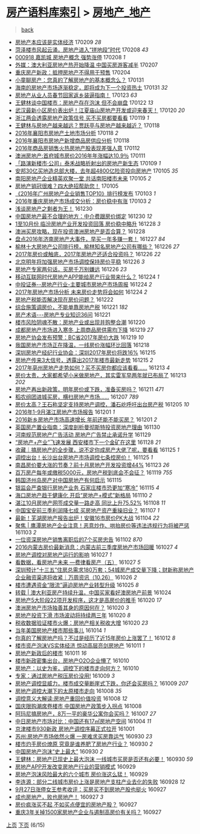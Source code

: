 [房产语料库索引](../../README.md)  > [房地产_地产](房地产_地产.md)
====
> [back](../README.md)

- [房地产本应该是实体经济](http://jkwz.applinzi.com/ittc/6932640447016207365.html#%E6%88%BF%E5%9C%B0%E4%BA%A7%E6%9C%AC%E5%BA%94%E8%AF%A5%E6%98%AF%E5%AE%9E%E4%BD%93%E7%BB%8F%E6%B5%8E) 170209 *28* 
- [菏泽楼市风起云涌，房地产进入“拼地段”时代](http://jkwz.applinzi.com/ittc/6932402911631115268.html#%E8%8F%8F%E6%B3%BD%E6%A5%BC%E5%B8%82%E9%A3%8E%E8%B5%B7%E4%BA%91%E6%B6%8C%EF%BC%8C%E6%88%BF%E5%9C%B0%E4%BA%A7%E8%BF%9B%E5%85%A5%E2%80%9C%E6%8B%BC%E5%9C%B0%E6%AE%B5%E2%80%9D%E6%97%B6%E4%BB%A3) 170208 *43* 
- [000918 嘉凯城 房地产概念 强势涨停](http://jkwz.applinzi.com/ittc/6932295937522402309.html#000918+%E5%98%89%E5%87%AF%E5%9F%8E+%E6%88%BF%E5%9C%B0%E4%BA%A7%E6%A6%82%E5%BF%B5+%E5%BC%BA%E5%8A%BF%E6%B6%A8%E5%81%9C) 170208 *1* 
- [外媒：澳大利亚房地产热开始降温 中国买房游客减半](http://jkwz.applinzi.com/ittc/6931857690593854469.html#%E5%A4%96%E5%AA%92%EF%BC%9A%E6%BE%B3%E5%A4%A7%E5%88%A9%E4%BA%9A%E6%88%BF%E5%9C%B0%E4%BA%A7%E7%83%AD%E5%BC%80%E5%A7%8B%E9%99%8D%E6%B8%A9+%E4%B8%AD%E5%9B%BD%E4%B9%B0%E6%88%BF%E6%B8%B8%E5%AE%A2%E5%87%8F%E5%8D%8A) 170207  
- [重庆房产新政：抵押房地产不得用于预售](http://jkwz.applinzi.com/ittc/6930830783207179269.html#%E9%87%8D%E5%BA%86%E6%88%BF%E4%BA%A7%E6%96%B0%E6%94%BF%EF%BC%9A%E6%8A%B5%E6%8A%BC%E6%88%BF%E5%9C%B0%E4%BA%A7%E4%B8%8D%E5%BE%97%E7%94%A8%E4%BA%8E%E9%A2%84%E5%94%AE) 170204  
- [小童聊房产：您真的了解房地产的基本概念么？](http://jkwz.applinzi.com/ittc/6929376343312827396.html#%E5%B0%8F%E7%AB%A5%E8%81%8A%E6%88%BF%E4%BA%A7%EF%BC%9A%E6%82%A8%E7%9C%9F%E7%9A%84%E4%BA%86%E8%A7%A3%E6%88%BF%E5%9C%B0%E4%BA%A7%E7%9A%84%E5%9F%BA%E6%9C%AC%E6%A6%82%E5%BF%B5%E4%B9%88%EF%BC%9F) 170131  
- [海南的房地产市场逐渐稳定，即将成为下一个投资热土](http://jkwz.applinzi.com/ittc/6929309675358258180.html#%E6%B5%B7%E5%8D%97%E7%9A%84%E6%88%BF%E5%9C%B0%E4%BA%A7%E5%B8%82%E5%9C%BA%E9%80%90%E6%B8%90%E7%A8%B3%E5%AE%9A%EF%BC%8C%E5%8D%B3%E5%B0%86%E6%88%90%E4%B8%BA%E4%B8%8B%E4%B8%80%E4%B8%AA%E6%8A%95%E8%B5%84%E7%83%AD%E5%9C%9F) 170131 *32* 
- [房地产从业人员春节回家返乡装逼指南！](http://jkwz.applinzi.com/ittc/6926268476368094213.html#%E6%88%BF%E5%9C%B0%E4%BA%A7%E4%BB%8E%E4%B8%9A%E4%BA%BA%E5%91%98%E6%98%A5%E8%8A%82%E5%9B%9E%E5%AE%B6%E8%BF%94%E4%B9%A1%E8%A3%85%E9%80%BC%E6%8C%87%E5%8D%97%EF%BC%81) 170123 *63* 
- [王健林谈中国楼市：房地产存在泡沫 但不会崩盘](http://jkwz.applinzi.com/ittc/6925892450848867333.html#%E7%8E%8B%E5%81%A5%E6%9E%97%E8%B0%88%E4%B8%AD%E5%9B%BD%E6%A5%BC%E5%B8%82%EF%BC%9A%E6%88%BF%E5%9C%B0%E4%BA%A7%E5%AD%98%E5%9C%A8%E6%B3%A1%E6%B2%AB+%E4%BD%86%E4%B8%8D%E4%BC%9A%E5%B4%A9%E7%9B%98) 170122 *13* 
- [武汉最新小区房价表出炉！江夏庙山房地产开发或迎来春天！](http://jkwz.applinzi.com/ittc/6925348443697710084.html#%E6%AD%A6%E6%B1%89%E6%9C%80%E6%96%B0%E5%B0%8F%E5%8C%BA%E6%88%BF%E4%BB%B7%E8%A1%A8%E5%87%BA%E7%82%89%EF%BC%81%E6%B1%9F%E5%A4%8F%E5%BA%99%E5%B1%B1%E6%88%BF%E5%9C%B0%E4%BA%A7%E5%BC%80%E5%8F%91%E6%88%96%E8%BF%8E%E6%9D%A5%E6%98%A5%E5%A4%A9%EF%BC%81) 170120 *20* 
- [浙江两会透露房地产政策信号 买不买房都要看看](http://jkwz.applinzi.com/ittc/6924800546665137157.html#%E6%B5%99%E6%B1%9F%E4%B8%A4%E4%BC%9A%E9%80%8F%E9%9C%B2%E6%88%BF%E5%9C%B0%E4%BA%A7%E6%94%BF%E7%AD%96%E4%BF%A1%E5%8F%B7+%E4%B9%B0%E4%B8%8D%E4%B9%B0%E6%88%BF%E9%83%BD%E8%A6%81%E7%9C%8B%E7%9C%8B) 170119 *1* 
- [王健林与房地产越来越远？贾跃亭与房地产越来越近？](http://jkwz.applinzi.com/ittc/6924500630013215749.html#%E7%8E%8B%E5%81%A5%E6%9E%97%E4%B8%8E%E6%88%BF%E5%9C%B0%E4%BA%A7%E8%B6%8A%E6%9D%A5%E8%B6%8A%E8%BF%9C%EF%BC%9F%E8%B4%BE%E8%B7%83%E4%BA%AD%E4%B8%8E%E6%88%BF%E5%9C%B0%E4%BA%A7%E8%B6%8A%E6%9D%A5%E8%B6%8A%E8%BF%91%EF%BC%9F) 170118  
- [2016年襄阳市房地产土地市场分析](http://jkwz.applinzi.com/ittc/6924416288842843141.html#2016%E5%B9%B4%E8%A5%84%E9%98%B3%E5%B8%82%E6%88%BF%E5%9C%B0%E4%BA%A7%E5%9C%9F%E5%9C%B0%E5%B8%82%E5%9C%BA%E5%88%86%E6%9E%90) 170118 *2* 
- [2016年襄阳市房地产新增商品房供应分析](http://jkwz.applinzi.com/ittc/6924416269653902341.html#2016%E5%B9%B4%E8%A5%84%E9%98%B3%E5%B8%82%E6%88%BF%E5%9C%B0%E4%BA%A7%E6%96%B0%E5%A2%9E%E5%95%86%E5%93%81%E6%88%BF%E4%BE%9B%E5%BA%94%E5%88%86%E6%9E%90) 170118  
- [2016年商品房销售火热房地产股表现差强人意](http://jkwz.applinzi.com/ittc/6922099102337991685.html#2016%E5%B9%B4%E5%95%86%E5%93%81%E6%88%BF%E9%94%80%E5%94%AE%E7%81%AB%E7%83%AD%E6%88%BF%E5%9C%B0%E4%BA%A7%E8%82%A1%E8%A1%A8%E7%8E%B0%E5%B7%AE%E5%BC%BA%E4%BA%BA%E6%84%8F) 170112  
- [澳洲房地产:首府城市房价2016年年涨幅达10.9％](http://jkwz.applinzi.com/ittc/6921872848141681669.html#%E6%BE%B3%E6%B4%B2%E6%88%BF%E5%9C%B0%E4%BA%A7%3A%E9%A6%96%E5%BA%9C%E5%9F%8E%E5%B8%82%E6%88%BF%E4%BB%B72016%E5%B9%B4%E5%B9%B4%E6%B6%A8%E5%B9%85%E8%BE%BE10.9%EF%BC%85) 170111  
- [「路演新楼市·公司」泰禾战略折射出的房地产新生态](http://jkwz.applinzi.com/ittc/6921210593616069636.html#%E3%80%8C%E8%B7%AF%E6%BC%94%E6%96%B0%E6%A5%BC%E5%B8%82%C2%B7%E5%85%AC%E5%8F%B8%E3%80%8D%E6%B3%B0%E7%A6%BE%E6%88%98%E7%95%A5%E6%8A%98%E5%B0%84%E5%87%BA%E7%9A%84%E6%88%BF%E5%9C%B0%E4%BA%A7%E6%96%B0%E7%94%9F%E6%80%81) 170109 *1* 
- [安邦30亿买地造总部大楼，去年超4800亿险资投向房地产](http://jkwz.applinzi.com/ittc/6919772902949127172.html#%E5%AE%89%E9%82%A630%E4%BA%BF%E4%B9%B0%E5%9C%B0%E9%80%A0%E6%80%BB%E9%83%A8%E5%A4%A7%E6%A5%BC%EF%BC%8C%E5%8E%BB%E5%B9%B4%E8%B6%854800%E4%BA%BF%E9%99%A9%E8%B5%84%E6%8A%95%E5%90%91%E6%88%BF%E5%9C%B0%E4%BA%A7) 170105 *35* 
- [南阳房地产企业精英欢聚一堂 共话南阳楼市未来](http://jkwz.applinzi.com/ittc/6919579958640116740.html#%E5%8D%97%E9%98%B3%E6%88%BF%E5%9C%B0%E4%BA%A7%E4%BC%81%E4%B8%9A%E7%B2%BE%E8%8B%B1%E6%AC%A2%E8%81%9A%E4%B8%80%E5%A0%82+%E5%85%B1%E8%AF%9D%E5%8D%97%E9%98%B3%E6%A5%BC%E5%B8%82%E6%9C%AA%E6%9D%A5) 170105 *2* 
- [房地产销冠很难？四大绝招帮助您！](http://jkwz.applinzi.com/ittc/6919401680432268292.html#%E6%88%BF%E5%9C%B0%E4%BA%A7%E9%94%80%E5%86%A0%E5%BE%88%E9%9A%BE%EF%BC%9F%E5%9B%9B%E5%A4%A7%E7%BB%9D%E6%8B%9B%E5%B8%AE%E5%8A%A9%E6%82%A8%EF%BC%81) 170105  
- [《2016年广州房地产企业销售TOP10》排行榜发布](http://jkwz.applinzi.com/ittc/6918916964457382916.html#%E3%80%8A2016%E5%B9%B4%E5%B9%BF%E5%B7%9E%E6%88%BF%E5%9C%B0%E4%BA%A7%E4%BC%81%E4%B8%9A%E9%94%80%E5%94%AETOP10%E3%80%8B%E6%8E%92%E8%A1%8C%E6%A6%9C%E5%8F%91%E5%B8%83) 170103 *1* 
- [2016年重庆房地产市场成交分析：房价稳中有涨](http://jkwz.applinzi.com/ittc/6918856637929751556.html#2016%E5%B9%B4%E9%87%8D%E5%BA%86%E6%88%BF%E5%9C%B0%E4%BA%A7%E5%B8%82%E5%9C%BA%E6%88%90%E4%BA%A4%E5%88%86%E6%9E%90%EF%BC%9A%E6%88%BF%E4%BB%B7%E7%A8%B3%E4%B8%AD%E6%9C%89%E6%B6%A8) 170103 *2* 
- [浅谈房地产之剩者为王！](http://jkwz.applinzi.com/ittc/6917564055354344453.html#%E6%B5%85%E8%B0%88%E6%88%BF%E5%9C%B0%E4%BA%A7%E4%B9%8B%E5%89%A9%E8%80%85%E4%B8%BA%E7%8E%8B%EF%BC%81) 161230  
- [中国房地产最不合理的地方：中介费跟房价绑定](http://jkwz.applinzi.com/ittc/6917384076146508804.html#%E4%B8%AD%E5%9B%BD%E6%88%BF%E5%9C%B0%E4%BA%A7%E6%9C%80%E4%B8%8D%E5%90%88%E7%90%86%E7%9A%84%E5%9C%B0%E6%96%B9%EF%BC%9A%E4%B8%AD%E4%BB%8B%E8%B4%B9%E8%B7%9F%E6%88%BF%E4%BB%B7%E7%BB%91%E5%AE%9A) 161230 *12* 
- [1至10月份 临汾房地产业开发投资回落 房价稳中略升](http://jkwz.applinzi.com/ittc/6916638701953483781.html#1%E8%87%B310%E6%9C%88%E4%BB%BD+%E4%B8%B4%E6%B1%BE%E6%88%BF%E5%9C%B0%E4%BA%A7%E4%B8%9A%E5%BC%80%E5%8F%91%E6%8A%95%E8%B5%84%E5%9B%9E%E8%90%BD+%E6%88%BF%E4%BB%B7%E7%A8%B3%E4%B8%AD%E7%95%A5%E5%8D%87) 161228 *3* 
- [澳洲买房攻略，现在投资澳洲房地产是否合算？](http://jkwz.applinzi.com/ittc/6916639504592274437.html#%E6%BE%B3%E6%B4%B2%E4%B9%B0%E6%88%BF%E6%94%BB%E7%95%A5%EF%BC%8C%E7%8E%B0%E5%9C%A8%E6%8A%95%E8%B5%84%E6%BE%B3%E6%B4%B2%E6%88%BF%E5%9C%B0%E4%BA%A7%E6%98%AF%E5%90%A6%E5%90%88%E7%AE%97%EF%BC%9F) 161228  
- [盘点2016年济南房地产大事件，早买一年多赚一套！](http://jkwz.applinzi.com/ittc/6916372721020961796.html#%E7%9B%98%E7%82%B92016%E5%B9%B4%E6%B5%8E%E5%8D%97%E6%88%BF%E5%9C%B0%E4%BA%A7%E5%A4%A7%E4%BA%8B%E4%BB%B6%EF%BC%8C%E6%97%A9%E4%B9%B0%E4%B8%80%E5%B9%B4%E5%A4%9A%E8%B5%9A%E4%B8%80%E5%A5%97%EF%BC%81) 161227 *84* 
- [榆林十大房地产公司排行榜，榆林知名房地产公司有哪些？](http://jkwz.applinzi.com/ittc/6916042724443948036.html#%E6%A6%86%E6%9E%97%E5%8D%81%E5%A4%A7%E6%88%BF%E5%9C%B0%E4%BA%A7%E5%85%AC%E5%8F%B8%E6%8E%92%E8%A1%8C%E6%A6%9C%EF%BC%8C%E6%A6%86%E6%9E%97%E7%9F%A5%E5%90%8D%E6%88%BF%E5%9C%B0%E4%BA%A7%E5%85%AC%E5%8F%B8%E6%9C%89%E5%93%AA%E4%BA%9B%EF%BC%9F) 161226 *27* 
- [2017年房价或触底，2017年房地产还适合投资吗？](http://jkwz.applinzi.com/ittc/6916013414773425156.html#2017%E5%B9%B4%E6%88%BF%E4%BB%B7%E6%88%96%E8%A7%A6%E5%BA%95%EF%BC%8C2017%E5%B9%B4%E6%88%BF%E5%9C%B0%E4%BA%A7%E8%BF%98%E9%80%82%E5%90%88%E6%8A%95%E8%B5%84%E5%90%97%EF%BC%9F) 161226 *22* 
- [北京明年将加强房地产市场调控保持房价平稳](http://jkwz.applinzi.com/ittc/6915969128862319621.html#%E5%8C%97%E4%BA%AC%E6%98%8E%E5%B9%B4%E5%B0%86%E5%8A%A0%E5%BC%BA%E6%88%BF%E5%9C%B0%E4%BA%A7%E5%B8%82%E5%9C%BA%E8%B0%83%E6%8E%A7%E4%BF%9D%E6%8C%81%E6%88%BF%E4%BB%B7%E5%B9%B3%E7%A8%B3) 161226 *3* 
- [房地产专家两句话，买房千万别嫌远](http://jkwz.applinzi.com/ittc/6915889804666733573.html#%E6%88%BF%E5%9C%B0%E4%BA%A7%E4%B8%93%E5%AE%B6%E4%B8%A4%E5%8F%A5%E8%AF%9D%EF%BC%8C%E4%B9%B0%E6%88%BF%E5%8D%83%E4%B8%87%E5%88%AB%E5%AB%8C%E8%BF%9C) 161226 *23* 
- [移动互联网时代房地产APP能给房产行业带来什么？](http://jkwz.applinzi.com/ittc/6915153845293679621.html#%E7%A7%BB%E5%8A%A8%E4%BA%92%E8%81%94%E7%BD%91%E6%97%B6%E4%BB%A3%E6%88%BF%E5%9C%B0%E4%BA%A7APP%E8%83%BD%E7%BB%99%E6%88%BF%E4%BA%A7%E8%A1%8C%E4%B8%9A%E5%B8%A6%E6%9D%A5%E4%BB%80%E4%B9%88%EF%BC%9F) 161224 *1* 
- [中投证券--房地产行业-主要城市房地产市场周报](http://jkwz.applinzi.com/ittc/6915150392546821125.html#%E4%B8%AD%E6%8A%95%E8%AF%81%E5%88%B8--%E6%88%BF%E5%9C%B0%E4%BA%A7%E8%A1%8C%E4%B8%9A-%E4%B8%BB%E8%A6%81%E5%9F%8E%E5%B8%82%E6%88%BF%E5%9C%B0%E4%BA%A7%E5%B8%82%E5%9C%BA%E5%91%A8%E6%8A%A5) 161224 *2* 
- [2017年房地产市场分析 未来房价走势将会如何](http://jkwz.applinzi.com/ittc/6915149439361876997.html#2017%E5%B9%B4%E6%88%BF%E5%9C%B0%E4%BA%A7%E5%B8%82%E5%9C%BA%E5%88%86%E6%9E%90+%E6%9C%AA%E6%9D%A5%E6%88%BF%E4%BB%B7%E8%B5%B0%E5%8A%BF%E5%B0%86%E4%BC%9A%E5%A6%82%E4%BD%95) 161224 *2* 
- [房地产税能否解决现在房价问题？](http://jkwz.applinzi.com/ittc/6914390632679605253.html#%E6%88%BF%E5%9C%B0%E4%BA%A7%E7%A8%8E%E8%83%BD%E5%90%A6%E8%A7%A3%E5%86%B3%E7%8E%B0%E5%9C%A8%E6%88%BF%E4%BB%B7%E9%97%AE%E9%A2%98%EF%BC%9F) 161222  
- [综合施策调房价，不能单靠房地产税](http://jkwz.applinzi.com/ittc/6914170500489413636.html#%E7%BB%BC%E5%90%88%E6%96%BD%E7%AD%96%E8%B0%83%E6%88%BF%E4%BB%B7%EF%BC%8C%E4%B8%8D%E8%83%BD%E5%8D%95%E9%9D%A0%E6%88%BF%E5%9C%B0%E4%BA%A7%E7%A8%8E) 161221 *182* 
- [房产术语---房地产专业知识36问](http://jkwz.applinzi.com/ittc/6914115975766344709.html#%E6%88%BF%E4%BA%A7%E6%9C%AF%E8%AF%AD---%E6%88%BF%E5%9C%B0%E4%BA%A7%E4%B8%93%E4%B8%9A%E7%9F%A5%E8%AF%8636%E9%97%AE) 161221  
- [楼市风险阴魂不散：房地产业或出现并购整合潮](http://jkwz.applinzi.com/ittc/6913756586073129988.html#%E6%A5%BC%E5%B8%82%E9%A3%8E%E9%99%A9%E9%98%B4%E9%AD%82%E4%B8%8D%E6%95%A3%EF%BC%9A%E6%88%BF%E5%9C%B0%E4%BA%A7%E4%B8%9A%E6%88%96%E5%87%BA%E7%8E%B0%E5%B9%B6%E8%B4%AD%E6%95%B4%E5%90%88%E6%BD%AE) 161220  
- [成都房地产市场进入寒冬 上周商品房供需均下降](http://jkwz.applinzi.com/ittc/6913407624212382725.html#%E6%88%90%E9%83%BD%E6%88%BF%E5%9C%B0%E4%BA%A7%E5%B8%82%E5%9C%BA%E8%BF%9B%E5%85%A5%E5%AF%92%E5%86%AC+%E4%B8%8A%E5%91%A8%E5%95%86%E5%93%81%E6%88%BF%E4%BE%9B%E9%9C%80%E5%9D%87%E4%B8%8B%E9%99%8D) 161219 *27* 
- [房地产协会发布预警：BC省2017年房价大跌](http://jkwz.applinzi.com/ittc/6913233519131493381.html#%E6%88%BF%E5%9C%B0%E4%BA%A7%E5%8D%8F%E4%BC%9A%E5%8F%91%E5%B8%83%E9%A2%84%E8%AD%A6%EF%BC%9ABC%E7%9C%812017%E5%B9%B4%E6%88%BF%E4%BB%B7%E5%A4%A7%E8%B7%8C) 161219 *10* 
- [我国房地产市场正在降温，一线房价涨幅环比回落](http://jkwz.applinzi.com/ittc/6912757291433853957.html#%E6%88%91%E5%9B%BD%E6%88%BF%E5%9C%B0%E4%BA%A7%E5%B8%82%E5%9C%BA%E6%AD%A3%E5%9C%A8%E9%99%8D%E6%B8%A9%EF%BC%8C%E4%B8%80%E7%BA%BF%E6%88%BF%E4%BB%B7%E6%B6%A8%E5%B9%85%E7%8E%AF%E6%AF%94%E5%9B%9E%E8%90%BD) 161218  
- [深圳房地产经纪行业协会：深圳2017年房价将跌16%](http://jkwz.applinzi.com/ittc/6911974868605469701.html#%E6%B7%B1%E5%9C%B3%E6%88%BF%E5%9C%B0%E4%BA%A7%E7%BB%8F%E7%BA%AA%E8%A1%8C%E4%B8%9A%E5%8D%8F%E4%BC%9A%EF%BC%9A%E6%B7%B1%E5%9C%B32017%E5%B9%B4%E6%88%BF%E4%BB%B7%E5%B0%86%E8%B7%8C16%25) 161215  
- [房地产传来3大信号，透露出2017年楼市最新走势](http://jkwz.applinzi.com/ittc/6911567376121594885.html#%E6%88%BF%E5%9C%B0%E4%BA%A7%E4%BC%A0%E6%9D%A53%E5%A4%A7%E4%BF%A1%E5%8F%B7%EF%BC%8C%E9%80%8F%E9%9C%B2%E5%87%BA2017%E5%B9%B4%E6%A5%BC%E5%B8%82%E6%9C%80%E6%96%B0%E8%B5%B0%E5%8A%BF) 161215 *2* 
- [2017年亳州房地产走势如何？买不买房你都应该看看……](http://jkwz.applinzi.com/ittc/6911184973360268293.html#2017%E5%B9%B4%E4%BA%B3%E5%B7%9E%E6%88%BF%E5%9C%B0%E4%BA%A7%E8%B5%B0%E5%8A%BF%E5%A6%82%E4%BD%95%EF%BC%9F%E4%B9%B0%E4%B8%8D%E4%B9%B0%E6%88%BF%E4%BD%A0%E9%83%BD%E5%BA%94%E8%AF%A5%E7%9C%8B%E7%9C%8B%E2%80%A6%E2%80%A6) 161213 *4* 
- [房价太贵，大家都希望小米做房地产，其实雷军早两年就已布局了](http://jkwz.applinzi.com/ittc/6910903030131459077.html#%E6%88%BF%E4%BB%B7%E5%A4%AA%E8%B4%B5%EF%BC%8C%E5%A4%A7%E5%AE%B6%E9%83%BD%E5%B8%8C%E6%9C%9B%E5%B0%8F%E7%B1%B3%E5%81%9A%E6%88%BF%E5%9C%B0%E4%BA%A7%EF%BC%8C%E5%85%B6%E5%AE%9E%E9%9B%B7%E5%86%9B%E6%97%A9%E4%B8%A4%E5%B9%B4%E5%B0%B1%E5%B7%B2%E5%B8%83%E5%B1%80%E4%BA%86) 161213 *202* 
- [房地产再出新政策，明年房价或下跌，准备买房吗？](http://jkwz.applinzi.com/ittc/6910460154717144069.html#%E6%88%BF%E5%9C%B0%E4%BA%A7%E5%86%8D%E5%87%BA%E6%96%B0%E6%94%BF%E7%AD%96%EF%BC%8C%E6%98%8E%E5%B9%B4%E6%88%BF%E4%BB%B7%E6%88%96%E4%B8%8B%E8%B7%8C%EF%BC%8C%E5%87%86%E5%A4%87%E4%B9%B0%E6%88%BF%E5%90%97%EF%BC%9F) 161211 *471* 
- [稻农组团进城买房，横扫房地产市场……](http://jkwz.applinzi.com/ittc/6909010245631607812.html#%E7%A8%BB%E5%86%9C%E7%BB%84%E5%9B%A2%E8%BF%9B%E5%9F%8E%E4%B9%B0%E6%88%BF%EF%BC%8C%E6%A8%AA%E6%89%AB%E6%88%BF%E5%9C%B0%E4%BA%A7%E5%B8%82%E5%9C%BA%E2%80%A6%E2%80%A6) 161207 *789* 
- [房价太高？王石称坚定支持房地产调控，潘石屹呼吁出台房产税](http://jkwz.applinzi.com/ittc/6908240502402319365.html#%E6%88%BF%E4%BB%B7%E5%A4%AA%E9%AB%98%EF%BC%9F%E7%8E%8B%E7%9F%B3%E7%A7%B0%E5%9D%9A%E5%AE%9A%E6%94%AF%E6%8C%81%E6%88%BF%E5%9C%B0%E4%BA%A7%E8%B0%83%E6%8E%A7%EF%BC%8C%E6%BD%98%E7%9F%B3%E5%B1%B9%E5%91%BC%E5%90%81%E5%87%BA%E5%8F%B0%E6%88%BF%E4%BA%A7%E7%A8%8E) 161205 *10* 
- [2016年1-9月湛江房地产市场报告](http://jkwz.applinzi.com/ittc/6906777911377265669.html#2016%E5%B9%B41-9%E6%9C%88%E6%B9%9B%E6%B1%9F%E6%88%BF%E5%9C%B0%E4%BA%A7%E5%B8%82%E5%9C%BA%E6%8A%A5%E5%91%8A) 161201 *1* 
- [2016新乡房地产市场高速增长 年前还能不能买房？](http://jkwz.applinzi.com/ittc/6906676700565210117.html#2016%E6%96%B0%E4%B9%A1%E6%88%BF%E5%9C%B0%E4%BA%A7%E5%B8%82%E5%9C%BA%E9%AB%98%E9%80%9F%E5%A2%9E%E9%95%BF+%E5%B9%B4%E5%89%8D%E8%BF%98%E8%83%BD%E4%B8%8D%E8%83%BD%E4%B9%B0%E6%88%BF%EF%BC%9F) 161201 *2* 
- [英国房产置业指南：深度剖析曼彻斯特投资房地产理由](http://jkwz.applinzi.com/ittc/6906263103783568389.html#%E8%8B%B1%E5%9B%BD%E6%88%BF%E4%BA%A7%E7%BD%AE%E4%B8%9A%E6%8C%87%E5%8D%97%EF%BC%9A%E6%B7%B1%E5%BA%A6%E5%89%96%E6%9E%90%E6%9B%BC%E5%BD%BB%E6%96%AF%E7%89%B9%E6%8A%95%E8%B5%84%E6%88%BF%E5%9C%B0%E4%BA%A7%E7%90%86%E7%94%B1) 161130  
- [河南规范房地产广告活动 房地产广告禁止承诺升学](http://jkwz.applinzi.com/ittc/6905832530627789828.html#%E6%B2%B3%E5%8D%97%E8%A7%84%E8%8C%83%E6%88%BF%E5%9C%B0%E4%BA%A7%E5%B9%BF%E5%91%8A%E6%B4%BB%E5%8A%A8+%E6%88%BF%E5%9C%B0%E4%BA%A7%E5%B9%BF%E5%91%8A%E7%A6%81%E6%AD%A2%E6%89%BF%E8%AF%BA%E5%8D%87%E5%AD%A6) 161129  
- [“房地产+产业”飞速发展 西安楼市下一个金矿在这里](http://jkwz.applinzi.com/ittc/6905550564158342148.html#%E2%80%9C%E6%88%BF%E5%9C%B0%E4%BA%A7%2B%E4%BA%A7%E4%B8%9A%E2%80%9D%E9%A3%9E%E9%80%9F%E5%8F%91%E5%B1%95+%E8%A5%BF%E5%AE%89%E6%A5%BC%E5%B8%82%E4%B8%8B%E4%B8%80%E4%B8%AA%E9%87%91%E7%9F%BF%E5%9C%A8%E8%BF%99%E9%87%8C) 161128 *21* 
- [收藏｜搞房地产的全步骤，说不定你成房产大佬了呢，要看看](http://jkwz.applinzi.com/ittc/6904482966700295172.html#%E6%94%B6%E8%97%8F%EF%BD%9C%E6%90%9E%E6%88%BF%E5%9C%B0%E4%BA%A7%E7%9A%84%E5%85%A8%E6%AD%A5%E9%AA%A4%EF%BC%8C%E8%AF%B4%E4%B8%8D%E5%AE%9A%E4%BD%A0%E6%88%90%E6%88%BF%E4%BA%A7%E5%A4%A7%E4%BD%AC%E4%BA%86%E5%91%A2%EF%BC%8C%E8%A6%81%E7%9C%8B%E7%9C%8B) 161125 *1* 
- [调控出台！长沙出台房地产市场调控七条控房价！](http://jkwz.applinzi.com/ittc/6904375470644003844.html#%E8%B0%83%E6%8E%A7%E5%87%BA%E5%8F%B0%EF%BC%81%E9%95%BF%E6%B2%99%E5%87%BA%E5%8F%B0%E6%88%BF%E5%9C%B0%E4%BA%A7%E5%B8%82%E5%9C%BA%E8%B0%83%E6%8E%A7%E4%B8%83%E6%9D%A1%E6%8E%A7%E6%88%BF%E4%BB%B7%EF%BC%81) 161125 *1* 
- [南昌房价要大涨的节奏？前十月房地产开发投资增44%](http://jkwz.applinzi.com/ittc/6903622872211129348.html#%E5%8D%97%E6%98%8C%E6%88%BF%E4%BB%B7%E8%A6%81%E5%A4%A7%E6%B6%A8%E7%9A%84%E8%8A%82%E5%A5%8F%EF%BC%9F%E5%89%8D%E5%8D%81%E6%9C%88%E6%88%BF%E5%9C%B0%E4%BA%A7%E5%BC%80%E5%8F%91%E6%8A%95%E8%B5%84%E5%A2%9E44%25) 161123 *26* 
- [百万房产每年或缴税5000元，房地产税到底会不会征？](http://jkwz.applinzi.com/ittc/6901822790050513925.html#%E7%99%BE%E4%B8%87%E6%88%BF%E4%BA%A7%E6%AF%8F%E5%B9%B4%E6%88%96%E7%BC%B4%E7%A8%8E5000%E5%85%83%EF%BC%8C%E6%88%BF%E5%9C%B0%E4%BA%A7%E7%A8%8E%E5%88%B0%E5%BA%95%E4%BC%9A%E4%B8%8D%E4%BC%9A%E5%BE%81%EF%BC%9F) 161119 *755* 
- [韩国济州岛房产对中国房地产有何启示](http://jkwz.applinzi.com/ittc/6900745909146485765.html#%E9%9F%A9%E5%9B%BD%E6%B5%8E%E5%B7%9E%E5%B2%9B%E6%88%BF%E4%BA%A7%E5%AF%B9%E4%B8%AD%E5%9B%BD%E6%88%BF%E5%9C%B0%E4%BA%A7%E6%9C%89%E4%BD%95%E5%90%AF%E7%A4%BA) 161115  
- [银监会严查银行房地产业务 石家庄楼市恐更加“寒冷”](http://jkwz.applinzi.com/ittc/6900654408039138309.html#%E9%93%B6%E7%9B%91%E4%BC%9A%E4%B8%A5%E6%9F%A5%E9%93%B6%E8%A1%8C%E6%88%BF%E5%9C%B0%E4%BA%A7%E4%B8%9A%E5%8A%A1+%E7%9F%B3%E5%AE%B6%E5%BA%84%E6%A5%BC%E5%B8%82%E6%81%90%E6%9B%B4%E5%8A%A0%E2%80%9C%E5%AF%92%E5%86%B7%E2%80%9D) 161115 *4* 
- [海口房地产趋于健康化 开启“房地产+模式”新格局](http://jkwz.applinzi.com/ittc/6898888585272361988.html#%E6%B5%B7%E5%8F%A3%E6%88%BF%E5%9C%B0%E4%BA%A7%E8%B6%8B%E4%BA%8E%E5%81%A5%E5%BA%B7%E5%8C%96+%E5%BC%80%E5%90%AF%E2%80%9C%E6%88%BF%E5%9C%B0%E4%BA%A7%2B%E6%A8%A1%E5%BC%8F%E2%80%9D%E6%96%B0%E6%A0%BC%E5%B1%80) 161110 *2* 
- [湛江10月房地产网签成交量一路走高 同比上升75.52%](http://jkwz.applinzi.com/ittc/6898206964886012932.html#%E6%B9%9B%E6%B1%9F10%E6%9C%88%E6%88%BF%E5%9C%B0%E4%BA%A7%E7%BD%91%E7%AD%BE%E6%88%90%E4%BA%A4%E9%87%8F%E4%B8%80%E8%B7%AF%E8%B5%B0%E9%AB%98+%E5%90%8C%E6%AF%94%E4%B8%8A%E5%8D%8775.52%25) 161108 *11* 
- [中国宝安前三季利润降七成 买房地产资产重操旧业？](http://jkwz.applinzi.com/ittc/6897806773099955204.html#%E4%B8%AD%E5%9B%BD%E5%AE%9D%E5%AE%89%E5%89%8D%E4%B8%89%E5%AD%A3%E5%88%A9%E6%B6%A6%E9%99%8D%E4%B8%83%E6%88%90+%E4%B9%B0%E6%88%BF%E5%9C%B0%E4%BA%A7%E8%B5%84%E4%BA%A7%E9%87%8D%E6%93%8D%E6%97%A7%E4%B8%9A%EF%BC%9F) 161107 *1* 
- [最新！芜湖房地产报告出炉！安徽16市房价PK大战](http://jkwz.applinzi.com/ittc/6896572363562288133.html#%E6%9C%80%E6%96%B0%EF%BC%81%E8%8A%9C%E6%B9%96%E6%88%BF%E5%9C%B0%E4%BA%A7%E6%8A%A5%E5%91%8A%E5%87%BA%E7%82%89%EF%BC%81%E5%AE%89%E5%BE%BD16%E5%B8%82%E6%88%BF%E4%BB%B7PK%E5%A4%A7%E6%88%98) 161104 *22* 
- [聚焦 | 鹰潭房地产企业注意！恶意炒作、哄抬房价等违法违规行为将被严惩](http://jkwz.applinzi.com/ittc/6896383952335422469.html#%E8%81%9A%E7%84%A6+%7C+%E9%B9%B0%E6%BD%AD%E6%88%BF%E5%9C%B0%E4%BA%A7%E4%BC%81%E4%B8%9A%E6%B3%A8%E6%84%8F%EF%BC%81%E6%81%B6%E6%84%8F%E7%82%92%E4%BD%9C%E3%80%81%E5%93%84%E6%8A%AC%E6%88%BF%E4%BB%B7%E7%AD%89%E8%BF%9D%E6%B3%95%E8%BF%9D%E8%A7%84%E8%A1%8C%E4%B8%BA%E5%B0%86%E8%A2%AB%E4%B8%A5%E6%83%A9) 161103 *2* 
- [一位资深房地产销售离职后的7个买房忠告](http://jkwz.applinzi.com/ittc/6893374083961455620.html#%E4%B8%80%E4%BD%8D%E8%B5%84%E6%B7%B1%E6%88%BF%E5%9C%B0%E4%BA%A7%E9%94%80%E5%94%AE%E7%A6%BB%E8%81%8C%E5%90%8E%E7%9A%847%E4%B8%AA%E4%B9%B0%E6%88%BF%E5%BF%A0%E5%91%8A) 161102 *870* 
- [2016内蒙古房价最新消息：内蒙古前三季度房地产市场回暖](http://jkwz.applinzi.com/ittc/6893730758887212036.html#2016%E5%86%85%E8%92%99%E5%8F%A4%E6%88%BF%E4%BB%B7%E6%9C%80%E6%96%B0%E6%B6%88%E6%81%AF%EF%BC%9A%E5%86%85%E8%92%99%E5%8F%A4%E5%89%8D%E4%B8%89%E5%AD%A3%E5%BA%A6%E6%88%BF%E5%9C%B0%E4%BA%A7%E5%B8%82%E5%9C%BA%E5%9B%9E%E6%9A%96) 161027 *4* 
- [房地产调控对房地产运行的影响](http://jkwz.applinzi.com/ittc/6893705509860803588.html#%E6%88%BF%E5%9C%B0%E4%BA%A7%E8%B0%83%E6%8E%A7%E5%AF%B9%E6%88%BF%E5%9C%B0%E4%BA%A7%E8%BF%90%E8%A1%8C%E7%9A%84%E5%BD%B1%E5%93%8D) 161027 *1* 
- [看数据，看房地产未来 —费律看房产（五）](http://jkwz.applinzi.com/ittc/6893594259092931588.html#%E7%9C%8B%E6%95%B0%E6%8D%AE%EF%BC%8C%E7%9C%8B%E6%88%BF%E5%9C%B0%E4%BA%A7%E6%9C%AA%E6%9D%A5+%E2%80%94%E8%B4%B9%E5%BE%8B%E7%9C%8B%E6%88%BF%E4%BA%A7%EF%BC%88%E4%BA%94%EF%BC%89) 161027 *5* 
- [深圳预计“十三五”住房总需求180万套；54城房产成交量下降；财新称房地产企业融资渠道将收紧｜万周资讯（10.26）](http://jkwz.applinzi.com/ittc/6893371170878915589.html#%E6%B7%B1%E5%9C%B3%E9%A2%84%E8%AE%A1%E2%80%9C%E5%8D%81%E4%B8%89%E4%BA%94%E2%80%9D%E4%BD%8F%E6%88%BF%E6%80%BB%E9%9C%80%E6%B1%82180%E4%B8%87%E5%A5%97%EF%BC%9B54%E5%9F%8E%E6%88%BF%E4%BA%A7%E6%88%90%E4%BA%A4%E9%87%8F%E4%B8%8B%E9%99%8D%EF%BC%9B%E8%B4%A2%E6%96%B0%E7%A7%B0%E6%88%BF%E5%9C%B0%E4%BA%A7%E4%BC%81%E4%B8%9A%E8%9E%8D%E8%B5%84%E6%B8%A0%E9%81%93%E5%B0%86%E6%94%B6%E7%B4%A7%EF%BD%9C%E4%B8%87%E5%91%A8%E8%B5%84%E8%AE%AF%EF%BC%8810.26%EF%BC%89) 161026 *2* 
- [楼市遭遇资金“限流”逼迫房地产业转型升级](http://jkwz.applinzi.com/ittc/6892804743029588996.html#%E6%A5%BC%E5%B8%82%E9%81%AD%E9%81%87%E8%B5%84%E9%87%91%E2%80%9C%E9%99%90%E6%B5%81%E2%80%9D%E9%80%BC%E8%BF%AB%E6%88%BF%E5%9C%B0%E4%BA%A7%E4%B8%9A%E8%BD%AC%E5%9E%8B%E5%8D%87%E7%BA%A7) 161025 *8* 
- [转载 | 澳大利亚房产持续升温，中国买家看好澳房地产前景](http://jkwz.applinzi.com/ittc/6892581612381799429.html#%E8%BD%AC%E8%BD%BD+%7C+%E6%BE%B3%E5%A4%A7%E5%88%A9%E4%BA%9A%E6%88%BF%E4%BA%A7%E6%8C%81%E7%BB%AD%E5%8D%87%E6%B8%A9%EF%BC%8C%E4%B8%AD%E5%9B%BD%E4%B9%B0%E5%AE%B6%E7%9C%8B%E5%A5%BD%E6%BE%B3%E6%88%BF%E5%9C%B0%E4%BA%A7%E5%89%8D%E6%99%AF) 161024  
- [房地产5大阶段22项开发程序，这才是高房价的推手](http://jkwz.applinzi.com/ittc/6891101571164668932.html#%E6%88%BF%E5%9C%B0%E4%BA%A75%E5%A4%A7%E9%98%B6%E6%AE%B522%E9%A1%B9%E5%BC%80%E5%8F%91%E7%A8%8B%E5%BA%8F%EF%BC%8C%E8%BF%99%E6%89%8D%E6%98%AF%E9%AB%98%E6%88%BF%E4%BB%B7%E7%9A%84%E6%8E%A8%E6%89%8B) 161020 *17* 
- [澳洲房地产市场独善其身的原因何在？](http://jkwz.applinzi.com/ittc/6891086088273134596.html#%E6%BE%B3%E6%B4%B2%E6%88%BF%E5%9C%B0%E4%BA%A7%E5%B8%82%E5%9C%BA%E7%8B%AC%E5%96%84%E5%85%B6%E8%BA%AB%E7%9A%84%E5%8E%9F%E5%9B%A0%E4%BD%95%E5%9C%A8%EF%BC%9F) 161020 *3* 
- [房地产投资下滑 市场波动将持续两三年](http://jkwz.applinzi.com/ittc/6890967556130604036.html#%E6%88%BF%E5%9C%B0%E4%BA%A7%E6%8A%95%E8%B5%84%E4%B8%8B%E6%BB%91+%E5%B8%82%E5%9C%BA%E6%B3%A2%E5%8A%A8%E5%B0%86%E6%8C%81%E7%BB%AD%E4%B8%A4%E4%B8%89%E5%B9%B4) 161020 *8* 
- [税收数据验证楼市火爆：房地产相关税收大增](http://jkwz.applinzi.com/ittc/6890880429267092484.html#%E7%A8%8E%E6%94%B6%E6%95%B0%E6%8D%AE%E9%AA%8C%E8%AF%81%E6%A5%BC%E5%B8%82%E7%81%AB%E7%88%86%EF%BC%9A%E6%88%BF%E5%9C%B0%E4%BA%A7%E7%9B%B8%E5%85%B3%E7%A8%8E%E6%94%B6%E5%A4%A7%E5%A2%9E) 161020 *23* 
- [当年美国房地产楼市那些事儿](http://jkwz.applinzi.com/ittc/6888844253924426756.html#%E5%BD%93%E5%B9%B4%E7%BE%8E%E5%9B%BD%E6%88%BF%E5%9C%B0%E4%BA%A7%E6%A5%BC%E5%B8%82%E9%82%A3%E4%BA%9B%E4%BA%8B%E5%84%BF) 161014 *1* 
- [你真的了解房地产吗？不过是经历了近15年房价上涨罢了！](http://jkwz.applinzi.com/ittc/6888041963835622404.html#%E4%BD%A0%E7%9C%9F%E7%9A%84%E4%BA%86%E8%A7%A3%E6%88%BF%E5%9C%B0%E4%BA%A7%E5%90%97%EF%BC%9F%E4%B8%8D%E8%BF%87%E6%98%AF%E7%BB%8F%E5%8E%86%E4%BA%86%E8%BF%9115%E5%B9%B4%E6%88%BF%E4%BB%B7%E4%B8%8A%E6%B6%A8%E7%BD%A2%E4%BA%86%EF%BC%81) 161012 *8* 
- [楼市资产泡沫VS实体经济   惊动高层亮剑房地产](http://jkwz.applinzi.com/ittc/6887840226973582340.html#%E6%A5%BC%E5%B8%82%E8%B5%84%E4%BA%A7%E6%B3%A1%E6%B2%ABVS%E5%AE%9E%E4%BD%93%E7%BB%8F%E6%B5%8E+++%E6%83%8A%E5%8A%A8%E9%AB%98%E5%B1%82%E4%BA%AE%E5%89%91%E6%88%BF%E5%9C%B0%E4%BA%A7) 161011 *1* 
- [房地产新政后的楼市](http://jkwz.applinzi.com/ittc/6887558080035816452.html#%E6%88%BF%E5%9C%B0%E4%BA%A7%E6%96%B0%E6%94%BF%E5%90%8E%E7%9A%84%E6%A5%BC%E5%B8%82) 161011 *16* 
- [楼市新政密集出台，房地产O2O企业懵了](http://jkwz.applinzi.com/ittc/6887409760780944388.html#%E6%A5%BC%E5%B8%82%E6%96%B0%E6%94%BF%E5%AF%86%E9%9B%86%E5%87%BA%E5%8F%B0%EF%BC%8C%E6%88%BF%E5%9C%B0%E4%BA%A7O2O%E4%BC%81%E4%B8%9A%E6%87%B5%E4%BA%86) 161010  
- [房地产：以史为鉴，调控下的楼市走向何方？](http://jkwz.applinzi.com/ittc/6887314619542012933.html#%E6%88%BF%E5%9C%B0%E4%BA%A7%EF%BC%9A%E4%BB%A5%E5%8F%B2%E4%B8%BA%E9%89%B4%EF%BC%8C%E8%B0%83%E6%8E%A7%E4%B8%8B%E7%9A%84%E6%A5%BC%E5%B8%82%E8%B5%B0%E5%90%91%E4%BD%95%E6%96%B9%EF%BC%9F) 161010  
- [专家：通过房地产税压房价没用!](http://jkwz.applinzi.com/ittc/6887036342541747204.html#%E4%B8%93%E5%AE%B6%EF%BC%9A%E9%80%9A%E8%BF%87%E6%88%BF%E5%9C%B0%E4%BA%A7%E7%A8%8E%E5%8E%8B%E6%88%BF%E4%BB%B7%E6%B2%A1%E7%94%A8%21) 161009 *3* 
- [房地产调控显威力，楼市成交量断崖式下跌，你还会买房吗？](http://jkwz.applinzi.com/ittc/6886918835537445893.html#%E6%88%BF%E5%9C%B0%E4%BA%A7%E8%B0%83%E6%8E%A7%E6%98%BE%E5%A8%81%E5%8A%9B%EF%BC%8C%E6%A5%BC%E5%B8%82%E6%88%90%E4%BA%A4%E9%87%8F%E6%96%AD%E5%B4%96%E5%BC%8F%E4%B8%8B%E8%B7%8C%EF%BC%8C%E4%BD%A0%E8%BF%98%E4%BC%9A%E4%B9%B0%E6%88%BF%E5%90%97%EF%BC%9F) 161009 *207* 
- [房地产调控大潮下的太原楼市走向](http://jkwz.applinzi.com/ittc/6886640148879508484.html#%E6%88%BF%E5%9C%B0%E4%BA%A7%E8%B0%83%E6%8E%A7%E5%A4%A7%E6%BD%AE%E4%B8%8B%E7%9A%84%E5%A4%AA%E5%8E%9F%E6%A5%BC%E5%B8%82%E8%B5%B0%E5%90%91) 161008 *35* 
- [调控意义大解读:房地产重回价值投资](http://jkwz.applinzi.com/ittc/6886551129046909957.html#%E8%B0%83%E6%8E%A7%E6%84%8F%E4%B9%89%E5%A4%A7%E8%A7%A3%E8%AF%BB%3A%E6%88%BF%E5%9C%B0%E4%BA%A7%E9%87%8D%E5%9B%9E%E4%BB%B7%E5%80%BC%E6%8A%95%E8%B5%84) 161008 *12* 
- [国庆限购潮席卷楼市 中国房地产政策步入拐点](http://jkwz.applinzi.com/ittc/6886549978637403140.html#%E5%9B%BD%E5%BA%86%E9%99%90%E8%B4%AD%E6%BD%AE%E5%B8%AD%E5%8D%B7%E6%A5%BC%E5%B8%82+%E4%B8%AD%E5%9B%BD%E6%88%BF%E5%9C%B0%E4%BA%A7%E6%94%BF%E7%AD%96%E6%AD%A5%E5%85%A5%E6%8B%90%E7%82%B9) 161008  
- [阿玛尼搞房地产，8万一平的豪华公寓你会买吗？](http://jkwz.applinzi.com/ittc/6886303154915771396.html#%E9%98%BF%E7%8E%9B%E5%B0%BC%E6%90%9E%E6%88%BF%E5%9C%B0%E4%BA%A7%EF%BC%8C8%E4%B8%87%E4%B8%80%E5%B9%B3%E7%9A%84%E8%B1%AA%E5%8D%8E%E5%85%AC%E5%AF%93%E4%BD%A0%E4%BC%9A%E4%B9%B0%E5%90%97%EF%BC%9F) 161007 *27* 
- [中日房地产市场对比：中国还有17㎡房地产空间](http://jkwz.applinzi.com/ittc/6885192636440249349.html#%E4%B8%AD%E6%97%A5%E6%88%BF%E5%9C%B0%E4%BA%A7%E5%B8%82%E5%9C%BA%E5%AF%B9%E6%AF%94%EF%BC%9A%E4%B8%AD%E5%9B%BD%E8%BF%98%E6%9C%8917%E3%8E%A1%E6%88%BF%E5%9C%B0%E4%BA%A7%E7%A9%BA%E9%97%B4) 161004 *11* 
- [京津楼市930新政 房地产调控序幕正式拉开](http://jkwz.applinzi.com/ittc/6884149177713427461.html#%E4%BA%AC%E6%B4%A5%E6%A5%BC%E5%B8%82930%E6%96%B0%E6%94%BF+%E6%88%BF%E5%9C%B0%E4%BA%A7%E8%B0%83%E6%8E%A7%E5%BA%8F%E5%B9%95%E6%AD%A3%E5%BC%8F%E6%8B%89%E5%BC%80) 161001  
- [苏州:房地产市场依然火爆   一房难求买房靠运气](http://jkwz.applinzi.com/ittc/6883681967949743108.html#%E8%8B%8F%E5%B7%9E%3A%E6%88%BF%E5%9C%B0%E4%BA%A7%E5%B8%82%E5%9C%BA%E4%BE%9D%E7%84%B6%E7%81%AB%E7%88%86+++%E4%B8%80%E6%88%BF%E9%9A%BE%E6%B1%82%E4%B9%B0%E6%88%BF%E9%9D%A0%E8%BF%90%E6%B0%94) 160930 *23* 
- [楼市灼手房价燎原 究竟是谁养肥了房地产行业？](http://jkwz.applinzi.com/ittc/6883686136295195653.html#%E6%A5%BC%E5%B8%82%E7%81%BC%E6%89%8B%E6%88%BF%E4%BB%B7%E7%87%8E%E5%8E%9F+%E7%A9%B6%E7%AB%9F%E6%98%AF%E8%B0%81%E5%85%BB%E8%82%A5%E4%BA%86%E6%88%BF%E5%9C%B0%E4%BA%A7%E8%A1%8C%E4%B8%9A%EF%BC%9F) 160930 *2* 
- [中国房地产泡沫“史上最大”](http://jkwz.applinzi.com/ittc/6883639138577810437.html#%E4%B8%AD%E5%9B%BD%E6%88%BF%E5%9C%B0%E4%BA%A7%E6%B3%A1%E6%B2%AB%E2%80%9C%E5%8F%B2%E4%B8%8A%E6%9C%80%E5%A4%A7%E2%80%9D) 160930 *2* 
- [王健林：房地产已现史上最大泡沫 一线城市买房是否还有必要！](http://jkwz.applinzi.com/ittc/6883592281285723140.html#%E7%8E%8B%E5%81%A5%E6%9E%97%EF%BC%9A%E6%88%BF%E5%9C%B0%E4%BA%A7%E5%B7%B2%E7%8E%B0%E5%8F%B2%E4%B8%8A%E6%9C%80%E5%A4%A7%E6%B3%A1%E6%B2%AB+%E4%B8%80%E7%BA%BF%E5%9F%8E%E5%B8%82%E4%B9%B0%E6%88%BF%E6%98%AF%E5%90%A6%E8%BF%98%E6%9C%89%E5%BF%85%E8%A6%81%EF%BC%81) 160930 *59* 
- [房地产APP开发改变房地产行业的营销模式](http://jkwz.applinzi.com/ittc/6883309696928187397.html#%E6%88%BF%E5%9C%B0%E4%BA%A7APP%E5%BC%80%E5%8F%91%E6%94%B9%E5%8F%98%E6%88%BF%E5%9C%B0%E4%BA%A7%E8%A1%8C%E4%B8%9A%E7%9A%84%E8%90%A5%E9%94%80%E6%A8%A1%E5%BC%8F) 160929  
- [房地产泡沫风险最大的六个城市 房价涨这么猛！](http://jkwz.applinzi.com/ittc/6883208820754482181.html#%E6%88%BF%E5%9C%B0%E4%BA%A7%E6%B3%A1%E6%B2%AB%E9%A3%8E%E9%99%A9%E6%9C%80%E5%A4%A7%E7%9A%84%E5%85%AD%E4%B8%AA%E5%9F%8E%E5%B8%82+%E6%88%BF%E4%BB%B7%E6%B6%A8%E8%BF%99%E4%B9%88%E7%8C%9B%EF%BC%81) 160929  
- [李连源：部分二线城市房价上涨是房地产支柱产业去化的失败](http://jkwz.applinzi.com/ittc/6882849079767335941.html#%E6%9D%8E%E8%BF%9E%E6%BA%90%EF%BC%9A%E9%83%A8%E5%88%86%E4%BA%8C%E7%BA%BF%E5%9F%8E%E5%B8%82%E6%88%BF%E4%BB%B7%E4%B8%8A%E6%B6%A8%E6%98%AF%E6%88%BF%E5%9C%B0%E4%BA%A7%E6%94%AF%E6%9F%B1%E4%BA%A7%E4%B8%9A%E5%8E%BB%E5%8C%96%E7%9A%84%E5%A4%B1%E8%B4%A5) 160928 *12* 
- [9月27日涨停女王参考收评：买房买不到房地产股也挺火](http://jkwz.applinzi.com/ittc/6882664810935747588.html#9%E6%9C%8827%E6%97%A5%E6%B6%A8%E5%81%9C%E5%A5%B3%E7%8E%8B%E5%8F%82%E8%80%83%E6%94%B6%E8%AF%84%EF%BC%9A%E4%B9%B0%E6%88%BF%E4%B9%B0%E4%B8%8D%E5%88%B0%E6%88%BF%E5%9C%B0%E4%BA%A7%E8%82%A1%E4%B9%9F%E6%8C%BA%E7%81%AB) 160927  
- [成也房地产，败也房地产！](http://jkwz.applinzi.com/ittc/6882658145742095365.html#%E6%88%90%E4%B9%9F%E6%88%BF%E5%9C%B0%E4%BA%A7%EF%BC%8C%E8%B4%A5%E4%B9%9F%E6%88%BF%E5%9C%B0%E4%BA%A7%EF%BC%81) 160927 *3* 
- [房价疯涨买不起 不如买点便宜的房地产股？](http://jkwz.applinzi.com/ittc/6882605288472970244.html#%E6%88%BF%E4%BB%B7%E7%96%AF%E6%B6%A8%E4%B9%B0%E4%B8%8D%E8%B5%B7+%E4%B8%8D%E5%A6%82%E4%B9%B0%E7%82%B9%E4%BE%BF%E5%AE%9C%E7%9A%84%E6%88%BF%E5%9C%B0%E4%BA%A7%E8%82%A1%EF%BC%9F) 160927  
- [重庆3年关掉1500家房地产企业与遏制高房价有关吗？](http://jkwz.applinzi.com/ittc/6882597724293170181.html#%E9%87%8D%E5%BA%863%E5%B9%B4%E5%85%B3%E6%8E%891500%E5%AE%B6%E6%88%BF%E5%9C%B0%E4%BA%A7%E4%BC%81%E4%B8%9A%E4%B8%8E%E9%81%8F%E5%88%B6%E9%AB%98%E6%88%BF%E4%BB%B7%E6%9C%89%E5%85%B3%E5%90%97%EF%BC%9F) 160927  


 [上页](房地产_地产7.md) [下页](房地产_地产5.md)          (6/15)